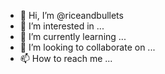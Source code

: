 - 👋 Hi, I’m @riceandbullets
- 👀 I’m interested in ...
- 🌱 I’m currently learning ...
- 💞️ I’m looking to collaborate on ...
- 📫 How to reach me ...

<!---
riceandbullets/riceandbullets is a ✨ special ✨ repository because its `README.md` (this file) appears on your GitHub profile.
You can click the Preview link to take a look at your changes.
--->
